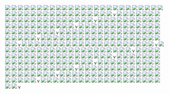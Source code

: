 ![](https://images.uncyc.org/pt/c/c7/Distraction_Dance.gif)
![](https://images.uncyc.org/pt/c/c7/Distraction_Dance.gif)
![](https://images.uncyc.org/pt/c/c7/Distraction_Dance.gif)
![](https://images.uncyc.org/pt/c/c7/Distraction_Dance.gif)
![](https://images.uncyc.org/pt/c/c7/Distraction_Dance.gif)
![](https://images.uncyc.org/pt/c/c7/Distraction_Dance.gif)
![](https://images.uncyc.org/pt/c/c7/Distraction_Dance.gif)
![](https://images.uncyc.org/pt/c/c7/Distraction_Dance.gif)
![](https://images.uncyc.org/pt/c/c7/Distraction_Dance.gif)
![](https://images.uncyc.org/pt/c/c7/Distraction_Dance.gif)
![](https://images.uncyc.org/pt/c/c7/Distraction_Dance.gif)
![](https://images.uncyc.org/pt/c/c7/Distraction_Dance.gif)
![](https://images.uncyc.org/pt/c/c7/Distraction_Dance.gif)
![](https://images.uncyc.org/pt/c/c7/Distraction_Dance.gif)
![](https://images.uncyc.org/pt/c/c7/Distraction_Dance.gif)
![](https://images.uncyc.org/pt/c/c7/Distraction_Dance.gif)
![](https://images.uncyc.org/pt/c/c7/Distraction_Dance.gif)
![](https://images.uncyc.org/pt/c/c7/Distraction_Dance.gif)
![](https://images.uncyc.org/pt/c/c7/Distraction_Dance.gif)
![](https://images.uncyc.org/pt/c/c7/Distraction_Dance.gif)
![](https://images.uncyc.org/pt/c/c7/Distraction_Dance.gif)
![](https://images.uncyc.org/pt/c/c7/Distraction_Dance.gif)
![](https://images.uncyc.org/pt/c/c7/Distraction_Dance.gif)
![](https://images.uncyc.org/pt/c/c7/Distraction_Dance.gif)
![](https://images.uncyc.org/pt/c/c7/Distraction_Dance.gif)
![](https://images.uncyc.org/pt/c/c7/Distraction_Dance.gif)
![](https://images.uncyc.org/pt/c/c7/Distraction_Dance.gif)
![](https://images.uncyc.org/pt/c/c7/Distraction_Dance.gif)
![](https://images.uncyc.org/pt/c/c7/Distraction_Dance.gif)
![](https://images.uncyc.org/pt/c/c7/Distraction_Dance.gif)
![](https://images.uncyc.org/pt/c/c7/Distraction_Dance.gif)
![](https://images.uncyc.org/pt/c/c7/Distraction_Dance.gif)
![](https://images.uncyc.org/pt/c/c7/Distraction_Dance.gif)
![](https://images.uncyc.org/pt/c/c7/Distraction_Dance.gif)
![](https://images.uncyc.org/pt/c/c7/Distraction_Dance.gif)
![](https://images.uncyc.org/pt/c/c7/Distraction_Dance.gif)
![](https://images.uncyc.org/pt/c/c7/Distraction_Dance.gif)
![](https://images.uncyc.org/pt/c/c7/Distraction_Dance.gif)
![](https://images.uncyc.org/pt/c/c7/Distraction_Dance.gif)
![](https://images.uncyc.org/pt/c/c7/Distraction_Dance.gif)
![](https://images.uncyc.org/pt/c/c7/Distraction_Dance.gif)
![](https://images.uncyc.org/pt/c/c7/Distraction_Dance.gif)
v
![](https://images.uncyc.org/pt/c/c7/Distraction_Dance.gif)
![](https://images.uncyc.org/pt/c/c7/Distraction_Dance.gif)
![](https://images.uncyc.org/pt/c/c7/Distraction_Dance.gif)
![](https://images.uncyc.org/pt/c/c7/Distraction_Dance.gif)
![](https://images.uncyc.org/pt/c/c7/Distraction_Dance.gif)
![](https://images.uncyc.org/pt/c/c7/Distraction_Dance.gif)
![](https://images.uncyc.org/pt/c/c7/Distraction_Dance.gif)
![](https://images.uncyc.org/pt/c/c7/Distraction_Dance.gif)
![](https://images.uncyc.org/pt/c/c7/Distraction_Dance.gif)
![](https://images.uncyc.org/pt/c/c7/Distraction_Dance.gif)
![](https://images.uncyc.org/pt/c/c7/Distraction_Dance.gif)
![](https://images.uncyc.org/pt/c/c7/Distraction_Dance.gif)
![](https://images.uncyc.org/pt/c/c7/Distraction_Dance.gif)
![](https://images.uncyc.org/pt/c/c7/Distraction_Dance.gif)
![](https://images.uncyc.org/pt/c/c7/Distraction_Dance.gif)
![](https://images.uncyc.org/pt/c/c7/Distraction_Dance.gif)
![](https://images.uncyc.org/pt/c/c7/Distraction_Dance.gif)
![](https://images.uncyc.org/pt/c/c7/Distraction_Dance.gif)
![](https://images.uncyc.org/pt/c/c7/Distraction_Dance.gif)
![](https://images.uncyc.org/pt/c/c7/Distraction_Dance.gif)
![](https://images.uncyc.org/pt/c/c7/Distraction_Dance.gif)
v
![](https://images.uncyc.org/pt/c/c7/Distraction_Dance.gif)
![](https://images.uncyc.org/pt/c/c7/Distraction_Dance.gif)
![](https://images.uncyc.org/pt/c/c7/Distraction_Dance.gif)
![](https://images.uncyc.org/pt/c/c7/Distraction_Dance.gif)
![](https://images.uncyc.org/pt/c/c7/Distraction_Dance.gif)
![](https://images.uncyc.org/pt/c/c7/Distraction_Dance.gif)
![](https://images.uncyc.org/pt/c/c7/Distraction_Dance.gif)
![](https://images.uncyc.org/pt/c/c7/Distraction_Dance.gif)
![](https://images.uncyc.org/pt/c/c7/Distraction_Dance.gif)
![](https://images.uncyc.org/pt/c/c7/Distraction_Dance.gif)
![](https://images.uncyc.org/pt/c/c7/Distraction_Dance.gif)
![](https://images.uncyc.org/pt/c/c7/Distraction_Dance.gif)
![](https://images.uncyc.org/pt/c/c7/Distraction_Dance.gif)
![](https://images.uncyc.org/pt/c/c7/Distraction_Dance.gif)
![](https://images.uncyc.org/pt/c/c7/Distraction_Dance.gif)
![](https://images.uncyc.org/pt/c/c7/Distraction_Dance.gif)
![](https://images.uncyc.org/pt/c/c7/Distraction_Dance.gif)
![](https://images.uncyc.org/pt/c/c7/Distraction_Dance.gif)
![](https://images.uncyc.org/pt/c/c7/Distraction_Dance.gif)
![](https://images.uncyc.org/pt/c/c7/Distraction_Dance.gif)
![](https://images.uncyc.org/pt/c/c7/Distraction_Dance.gif)
v
![](https://images.uncyc.org/pt/c/c7/Distraction_Dance.gif)
![](https://images.uncyc.org/pt/c/c7/Distraction_Dance.gif)
![](https://images.uncyc.org/pt/c/c7/Distraction_Dance.gif)
![](https://images.uncyc.org/pt/c/c7/Distraction_Dance.gif)
![](https://images.uncyc.org/pt/c/c7/Distraction_Dance.gif)
![](https://images.uncyc.org/pt/c/c7/Distraction_Dance.gif)
![](https://images.uncyc.org/pt/c/c7/Distraction_Dance.gif)
![](https://images.uncyc.org/pt/c/c7/Distraction_Dance.gif)
![](https://images.uncyc.org/pt/c/c7/Distraction_Dance.gif)
![](https://images.uncyc.org/pt/c/c7/Distraction_Dance.gif)
![](https://images.uncyc.org/pt/c/c7/Distraction_Dance.gif)
![](https://images.uncyc.org/pt/c/c7/Distraction_Dance.gif)
![](https://images.uncyc.org/pt/c/c7/Distraction_Dance.gif)
![](https://images.uncyc.org/pt/c/c7/Distraction_Dance.gif)
![](https://images.uncyc.org/pt/c/c7/Distraction_Dance.gif)
![](https://images.uncyc.org/pt/c/c7/Distraction_Dance.gif)
![](https://images.uncyc.org/pt/c/c7/Distraction_Dance.gif)
![](https://images.uncyc.org/pt/c/c7/Distraction_Dance.gif)
![](https://images.uncyc.org/pt/c/c7/Distraction_Dance.gif)
![](https://images.uncyc.org/pt/c/c7/Distraction_Dance.gif)
![](https://images.uncyc.org/pt/c/c7/Distraction_Dance.gif)
v
![](https://images.uncyc.org/pt/c/c7/Distraction_Dance.gif)
![](https://images.uncyc.org/pt/c/c7/Distraction_Dance.gif)
![](https://images.uncyc.org/pt/c/c7/Distraction_Dance.gif)
![](https://images.uncyc.org/pt/c/c7/Distraction_Dance.gif)
![](https://images.uncyc.org/pt/c/c7/Distraction_Dance.gif)
![](https://images.uncyc.org/pt/c/c7/Distraction_Dance.gif)
![](https://images.uncyc.org/pt/c/c7/Distraction_Dance.gif)
![](https://images.uncyc.org/pt/c/c7/Distraction_Dance.gif)
![](https://images.uncyc.org/pt/c/c7/Distraction_Dance.gif)
![](https://images.uncyc.org/pt/c/c7/Distraction_Dance.gif)
![](https://images.uncyc.org/pt/c/c7/Distraction_Dance.gif)
![](https://images.uncyc.org/pt/c/c7/Distraction_Dance.gif)
![](https://images.uncyc.org/pt/c/c7/Distraction_Dance.gif)
![](https://images.uncyc.org/pt/c/c7/Distraction_Dance.gif)
![](https://images.uncyc.org/pt/c/c7/Distraction_Dance.gif)
![](https://images.uncyc.org/pt/c/c7/Distraction_Dance.gif)
![](https://images.uncyc.org/pt/c/c7/Distraction_Dance.gif)
![](https://images.uncyc.org/pt/c/c7/Distraction_Dance.gif)
![](https://images.uncyc.org/pt/c/c7/Distraction_Dance.gif)
![](https://images.uncyc.org/pt/c/c7/Distraction_Dance.gif)
![](https://images.uncyc.org/pt/c/c7/Distraction_Dance.gif)
v
![](https://images.uncyc.org/pt/c/c7/Distraction_Dance.gif)
![](https://images.uncyc.org/pt/c/c7/Distraction_Dance.gif)
![](https://images.uncyc.org/pt/c/c7/Distraction_Dance.gif)
![](https://images.uncyc.org/pt/c/c7/Distraction_Dance.gif)
![](https://images.uncyc.org/pt/c/c7/Distraction_Dance.gif)
![](https://images.uncyc.org/pt/c/c7/Distraction_Dance.gif)
![](https://images.uncyc.org/pt/c/c7/Distraction_Dance.gif)
![](https://images.uncyc.org/pt/c/c7/Distraction_Dance.gif)
![](https://images.uncyc.org/pt/c/c7/Distraction_Dance.gif)
![](https://images.uncyc.org/pt/c/c7/Distraction_Dance.gif)
![](https://images.uncyc.org/pt/c/c7/Distraction_Dance.gif)
![](https://images.uncyc.org/pt/c/c7/Distraction_Dance.gif)
![](https://images.uncyc.org/pt/c/c7/Distraction_Dance.gif)
![](https://images.uncyc.org/pt/c/c7/Distraction_Dance.gif)
![](https://images.uncyc.org/pt/c/c7/Distraction_Dance.gif)
![](https://images.uncyc.org/pt/c/c7/Distraction_Dance.gif)
![](https://images.uncyc.org/pt/c/c7/Distraction_Dance.gif)
![](https://images.uncyc.org/pt/c/c7/Distraction_Dance.gif)
![](https://images.uncyc.org/pt/c/c7/Distraction_Dance.gif)
![](https://images.uncyc.org/pt/c/c7/Distraction_Dance.gif)
![](https://images.uncyc.org/pt/c/c7/Distraction_Dance.gif)
v
![](https://images.uncyc.org/pt/c/c7/Distraction_Dance.gif)
![](https://images.uncyc.org/pt/c/c7/Distraction_Dance.gif)
![](https://images.uncyc.org/pt/c/c7/Distraction_Dance.gif)
![](https://images.uncyc.org/pt/c/c7/Distraction_Dance.gif)
![](https://images.uncyc.org/pt/c/c7/Distraction_Dance.gif)
![](https://images.uncyc.org/pt/c/c7/Distraction_Dance.gif)
![](https://images.uncyc.org/pt/c/c7/Distraction_Dance.gif)
![](https://images.uncyc.org/pt/c/c7/Distraction_Dance.gif)
![](https://images.uncyc.org/pt/c/c7/Distraction_Dance.gif)
![](https://images.uncyc.org/pt/c/c7/Distraction_Dance.gif)
![](https://images.uncyc.org/pt/c/c7/Distraction_Dance.gif)
![](https://images.uncyc.org/pt/c/c7/Distraction_Dance.gif)
![](https://images.uncyc.org/pt/c/c7/Distraction_Dance.gif)
![](https://images.uncyc.org/pt/c/c7/Distraction_Dance.gif)
![](https://images.uncyc.org/pt/c/c7/Distraction_Dance.gif)
![](https://images.uncyc.org/pt/c/c7/Distraction_Dance.gif)
![](https://images.uncyc.org/pt/c/c7/Distraction_Dance.gif)
![](https://images.uncyc.org/pt/c/c7/Distraction_Dance.gif)
![](https://images.uncyc.org/pt/c/c7/Distraction_Dance.gif)
![](https://images.uncyc.org/pt/c/c7/Distraction_Dance.gif)
![](https://images.uncyc.org/pt/c/c7/Distraction_Dance.gif)
v
![](https://images.uncyc.org/pt/c/c7/Distraction_Dance.gif)
![](https://images.uncyc.org/pt/c/c7/Distraction_Dance.gif)
![](https://images.uncyc.org/pt/c/c7/Distraction_Dance.gif)
![](https://images.uncyc.org/pt/c/c7/Distraction_Dance.gif)
![](https://images.uncyc.org/pt/c/c7/Distraction_Dance.gif)
![](https://images.uncyc.org/pt/c/c7/Distraction_Dance.gif)
![](https://images.uncyc.org/pt/c/c7/Distraction_Dance.gif)
![](https://images.uncyc.org/pt/c/c7/Distraction_Dance.gif)
![](https://images.uncyc.org/pt/c/c7/Distraction_Dance.gif)
![](https://images.uncyc.org/pt/c/c7/Distraction_Dance.gif)
![](https://images.uncyc.org/pt/c/c7/Distraction_Dance.gif)
![](https://images.uncyc.org/pt/c/c7/Distraction_Dance.gif)
![](https://images.uncyc.org/pt/c/c7/Distraction_Dance.gif)
![](https://images.uncyc.org/pt/c/c7/Distraction_Dance.gif)
![](https://images.uncyc.org/pt/c/c7/Distraction_Dance.gif)
![](https://images.uncyc.org/pt/c/c7/Distraction_Dance.gif)
![](https://images.uncyc.org/pt/c/c7/Distraction_Dance.gif)
![](https://images.uncyc.org/pt/c/c7/Distraction_Dance.gif)
![](https://images.uncyc.org/pt/c/c7/Distraction_Dance.gif)
![](https://images.uncyc.org/pt/c/c7/Distraction_Dance.gif)
![](https://images.uncyc.org/pt/c/c7/Distraction_Dance.gif)
v
![](https://images.uncyc.org/pt/c/c7/Distraction_Dance.gif)
![](https://images.uncyc.org/pt/c/c7/Distraction_Dance.gif)
![](https://images.uncyc.org/pt/c/c7/Distraction_Dance.gif)
![](https://images.uncyc.org/pt/c/c7/Distraction_Dance.gif)
![](https://images.uncyc.org/pt/c/c7/Distraction_Dance.gif)
![](https://images.uncyc.org/pt/c/c7/Distraction_Dance.gif)
![](https://images.uncyc.org/pt/c/c7/Distraction_Dance.gif)
![](https://images.uncyc.org/pt/c/c7/Distraction_Dance.gif)
![](https://images.uncyc.org/pt/c/c7/Distraction_Dance.gif)
![](https://images.uncyc.org/pt/c/c7/Distraction_Dance.gif)
![](https://images.uncyc.org/pt/c/c7/Distraction_Dance.gif)
![](https://images.uncyc.org/pt/c/c7/Distraction_Dance.gif)
![](https://images.uncyc.org/pt/c/c7/Distraction_Dance.gif)
![](https://images.uncyc.org/pt/c/c7/Distraction_Dance.gif)
![](https://images.uncyc.org/pt/c/c7/Distraction_Dance.gif)
![](https://images.uncyc.org/pt/c/c7/Distraction_Dance.gif)
![](https://images.uncyc.org/pt/c/c7/Distraction_Dance.gif)
![](https://images.uncyc.org/pt/c/c7/Distraction_Dance.gif)
![](https://images.uncyc.org/pt/c/c7/Distraction_Dance.gif)
![](https://images.uncyc.org/pt/c/c7/Distraction_Dance.gif)
![](https://images.uncyc.org/pt/c/c7/Distraction_Dance.gif)
v
![](https://images.uncyc.org/pt/c/c7/Distraction_Dance.gif)
![](https://images.uncyc.org/pt/c/c7/Distraction_Dance.gif)
![](https://images.uncyc.org/pt/c/c7/Distraction_Dance.gif)
![](https://images.uncyc.org/pt/c/c7/Distraction_Dance.gif)
![](https://images.uncyc.org/pt/c/c7/Distraction_Dance.gif)
![](https://images.uncyc.org/pt/c/c7/Distraction_Dance.gif)
![](https://images.uncyc.org/pt/c/c7/Distraction_Dance.gif)
![](https://images.uncyc.org/pt/c/c7/Distraction_Dance.gif)
![](https://images.uncyc.org/pt/c/c7/Distraction_Dance.gif)
![](https://images.uncyc.org/pt/c/c7/Distraction_Dance.gif)
![](https://images.uncyc.org/pt/c/c7/Distraction_Dance.gif)
![](https://images.uncyc.org/pt/c/c7/Distraction_Dance.gif)
![](https://images.uncyc.org/pt/c/c7/Distraction_Dance.gif)
![](https://images.uncyc.org/pt/c/c7/Distraction_Dance.gif)
![](https://images.uncyc.org/pt/c/c7/Distraction_Dance.gif)
![](https://images.uncyc.org/pt/c/c7/Distraction_Dance.gif)
![](https://images.uncyc.org/pt/c/c7/Distraction_Dance.gif)
![](https://images.uncyc.org/pt/c/c7/Distraction_Dance.gif)
![](https://images.uncyc.org/pt/c/c7/Distraction_Dance.gif)
![](https://images.uncyc.org/pt/c/c7/Distraction_Dance.gif)
![](https://images.uncyc.org/pt/c/c7/Distraction_Dance.gif)
v
![](https://images.uncyc.org/pt/c/c7/Distraction_Dance.gif)
![](https://images.uncyc.org/pt/c/c7/Distraction_Dance.gif)
![](https://images.uncyc.org/pt/c/c7/Distraction_Dance.gif)
![](https://images.uncyc.org/pt/c/c7/Distraction_Dance.gif)
![](https://images.uncyc.org/pt/c/c7/Distraction_Dance.gif)
![](https://images.uncyc.org/pt/c/c7/Distraction_Dance.gif)
![](https://images.uncyc.org/pt/c/c7/Distraction_Dance.gif)
![](https://images.uncyc.org/pt/c/c7/Distraction_Dance.gif)
![](https://images.uncyc.org/pt/c/c7/Distraction_Dance.gif)
![](https://images.uncyc.org/pt/c/c7/Distraction_Dance.gif)
![](https://images.uncyc.org/pt/c/c7/Distraction_Dance.gif)
![](https://images.uncyc.org/pt/c/c7/Distraction_Dance.gif)
![](https://images.uncyc.org/pt/c/c7/Distraction_Dance.gif)
![](https://images.uncyc.org/pt/c/c7/Distraction_Dance.gif)
![](https://images.uncyc.org/pt/c/c7/Distraction_Dance.gif)
![](https://images.uncyc.org/pt/c/c7/Distraction_Dance.gif)
![](https://images.uncyc.org/pt/c/c7/Distraction_Dance.gif)
![](https://images.uncyc.org/pt/c/c7/Distraction_Dance.gif)
![](https://images.uncyc.org/pt/c/c7/Distraction_Dance.gif)
![](https://images.uncyc.org/pt/c/c7/Distraction_Dance.gif)
![](https://images.uncyc.org/pt/c/c7/Distraction_Dance.gif)
v
![](https://images.uncyc.org/pt/c/c7/Distraction_Dance.gif)
![](https://images.uncyc.org/pt/c/c7/Distraction_Dance.gif)
![](https://images.uncyc.org/pt/c/c7/Distraction_Dance.gif)
![](https://images.uncyc.org/pt/c/c7/Distraction_Dance.gif)
![](https://images.uncyc.org/pt/c/c7/Distraction_Dance.gif)
![](https://images.uncyc.org/pt/c/c7/Distraction_Dance.gif)
![](https://images.uncyc.org/pt/c/c7/Distraction_Dance.gif)
![](https://images.uncyc.org/pt/c/c7/Distraction_Dance.gif)
![](https://images.uncyc.org/pt/c/c7/Distraction_Dance.gif)
![](https://images.uncyc.org/pt/c/c7/Distraction_Dance.gif)
![](https://images.uncyc.org/pt/c/c7/Distraction_Dance.gif)
![](https://images.uncyc.org/pt/c/c7/Distraction_Dance.gif)
![](https://images.uncyc.org/pt/c/c7/Distraction_Dance.gif)
![](https://images.uncyc.org/pt/c/c7/Distraction_Dance.gif)
![](https://images.uncyc.org/pt/c/c7/Distraction_Dance.gif)
![](https://images.uncyc.org/pt/c/c7/Distraction_Dance.gif)
![](https://images.uncyc.org/pt/c/c7/Distraction_Dance.gif)
![](https://images.uncyc.org/pt/c/c7/Distraction_Dance.gif)
![](https://images.uncyc.org/pt/c/c7/Distraction_Dance.gif)
![](https://images.uncyc.org/pt/c/c7/Distraction_Dance.gif)
![](https://images.uncyc.org/pt/c/c7/Distraction_Dance.gif)
v
![](https://images.uncyc.org/pt/c/c7/Distraction_Dance.gif)
![](https://images.uncyc.org/pt/c/c7/Distraction_Dance.gif)
![](https://images.uncyc.org/pt/c/c7/Distraction_Dance.gif)
![](https://images.uncyc.org/pt/c/c7/Distraction_Dance.gif)
![](https://images.uncyc.org/pt/c/c7/Distraction_Dance.gif)
![](https://images.uncyc.org/pt/c/c7/Distraction_Dance.gif)
![](https://images.uncyc.org/pt/c/c7/Distraction_Dance.gif)
![](https://images.uncyc.org/pt/c/c7/Distraction_Dance.gif)
![](https://images.uncyc.org/pt/c/c7/Distraction_Dance.gif)
![](https://images.uncyc.org/pt/c/c7/Distraction_Dance.gif)
![](https://images.uncyc.org/pt/c/c7/Distraction_Dance.gif)
![](https://images.uncyc.org/pt/c/c7/Distraction_Dance.gif)
![](https://images.uncyc.org/pt/c/c7/Distraction_Dance.gif)
![](https://images.uncyc.org/pt/c/c7/Distraction_Dance.gif)
![](https://images.uncyc.org/pt/c/c7/Distraction_Dance.gif)
![](https://images.uncyc.org/pt/c/c7/Distraction_Dance.gif)
![](https://images.uncyc.org/pt/c/c7/Distraction_Dance.gif)
![](https://images.uncyc.org/pt/c/c7/Distraction_Dance.gif)
![](https://images.uncyc.org/pt/c/c7/Distraction_Dance.gif)
![](https://images.uncyc.org/pt/c/c7/Distraction_Dance.gif)
![](https://images.uncyc.org/pt/c/c7/Distraction_Dance.gif)
v
![](https://images.uncyc.org/pt/c/c7/Distraction_Dance.gif)
![](https://images.uncyc.org/pt/c/c7/Distraction_Dance.gif)
![](https://images.uncyc.org/pt/c/c7/Distraction_Dance.gif)
![](https://images.uncyc.org/pt/c/c7/Distraction_Dance.gif)
![](https://images.uncyc.org/pt/c/c7/Distraction_Dance.gif)
![](https://images.uncyc.org/pt/c/c7/Distraction_Dance.gif)
![](https://images.uncyc.org/pt/c/c7/Distraction_Dance.gif)
![](https://images.uncyc.org/pt/c/c7/Distraction_Dance.gif)
![](https://images.uncyc.org/pt/c/c7/Distraction_Dance.gif)
![](https://images.uncyc.org/pt/c/c7/Distraction_Dance.gif)
![](https://images.uncyc.org/pt/c/c7/Distraction_Dance.gif)
![](https://images.uncyc.org/pt/c/c7/Distraction_Dance.gif)
![](https://images.uncyc.org/pt/c/c7/Distraction_Dance.gif)
![](https://images.uncyc.org/pt/c/c7/Distraction_Dance.gif)
![](https://images.uncyc.org/pt/c/c7/Distraction_Dance.gif)
![](https://images.uncyc.org/pt/c/c7/Distraction_Dance.gif)
![](https://images.uncyc.org/pt/c/c7/Distraction_Dance.gif)
![](https://images.uncyc.org/pt/c/c7/Distraction_Dance.gif)
![](https://images.uncyc.org/pt/c/c7/Distraction_Dance.gif)
![](https://images.uncyc.org/pt/c/c7/Distraction_Dance.gif)
![](https://images.uncyc.org/pt/c/c7/Distraction_Dance.gif)
v

